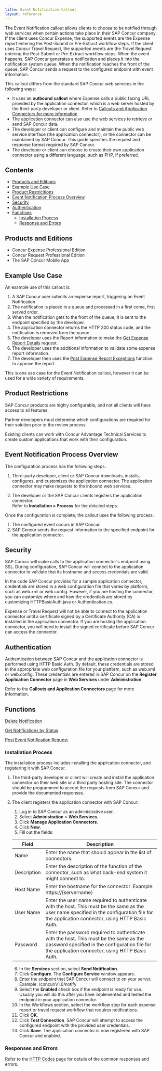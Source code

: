 ```yaml
---
title: Event Notification Callout
layout: reference
---
```


The Event Notification callout allows clients to choose to be notified through web services when certain actions take place in their SAP Concur company. If the client uses Concur Expense, the supported events are the Expense report entering the Post-Submit or Pre-Extract workflow steps. If the client uses Concur Travel Request, the supported events are the Travel Request entering the Post-Submit or Pre-Extract workflow steps. When the event happens, SAP Concur generates a notification and places it into the notification system queue. When the notification reaches the front of the queue, SAP Concur sends a request to the configured endpoint with event information.

This callout differs from the standard SAP Concur web services in the following ways:

* It uses an **outbound** **callout** where Expense calls a public facing URL provided by the application connector, which is a web server hosted by the third-party developer or client. Refer to [Callouts and Application Connectors for more information](/api-reference/callouts/callouts-application-connectors.html).
* The application connector can also use the web services to retrieve or send SAP Concur data.
* The developer or client can configure and maintain the public web service interface (the application connector), or the connector can be maintained by SAP Concur. This guide specifies the request and response format required by SAP Concur.
* The developer or client can choose to create their own application connector using a different language, such as PHP, if preferred.

## Contents
* [Products and Editions](#products-editions)
* [Example Use Case](#example-use-case)
* [Product Restricitions](#product-restrictions)
* [Event Notification Process Overview](#event-notification-process)
* [Security](#security)
* [Authentication](#authentication)
* [Functions](#functions)
  * [Installation Process](#installation-process)
  * [Response and Errors](#response-errors)

## <a name="products-editions"></a>Products and Editions
* Concur Expense Professional Edition
* Concur Request Professional Edition
* The SAP Concur Mobile App

## <a name="example-use-case"></a>Example Use Case

An example use of this callout is:

1. A SAP Concur user submits an expense report, triggering an Event Notification.
2. The notification is placed in a queue and processed in a first come, first served order.
3. When the notification gets to the front of the queue, it is sent to the endpoint specified by the developer.
4. The application connector returns the HTTP 200 status code, and the notification is removed from the queue.
5. The developer uses the Report information to make the [Get Expense Report Details][2] request.
6. The developer uses the additional information to validate some expense report information.
7. The developer then uses the [Post Expense Report Exceptions][3] function to approve the report.

This is one use case for the Event Notification callout, however it can be used for a wide variety of requirements.

## <a name="product-restrictions"></a>Product Restrictions
SAP Concur products are highly configurable, and not all clients will have access to all features.

Partner developers must determine which configurations are required for their solution prior to the review process.

Existing clients can work with Concur Advantage Technical Services to create custom applications that work with their configuration.

## <a name="event-notification-process"></a>Event Notification Process Overview

The configuration process has the following steps:

1. Third-party developer, client or SAP Concur downloads, installs, configures, and customizes the application connector. The application connector may make requests to the inbound web services.  

2. The developer or the SAP Concur clients registers the application connector.  
  Refer to **Installation \> Process** for the detailed steps.

Once the configuration is complete, the callout uses the following process:

1. The configured event occurs in SAP Concur.
2. SAP Concur sends the request information to the specified endpoint for the application connector.

## Security
SAP Concur will make calls to the application connector's endpoint using SSL. During configuration, SAP Concur will connect to the application connector to validate that its hostname and access credentials are valid.

In the code SAP Concur provides for a sample application connector, credentials are stored in a web configuration file that varies by platform, such as web.xml or web.config. However, if you are hosting the connector, you can customize where and how the credentials are stored by customizing HTTPBasicAuth.java or Authentication.cs.

Expense or Travel Request will not be able to connect to the application connector until a certificate signed by a Certificate Authority (CA) is installed in the application connector. If you are hosting the application connector, you will need to install the signed certificate before SAP Concur can access the connector.

## Authentication
Authentication between SAP Concur and the application connector is performed using HTTP Basic Auth. By default, these credentials are stored in the appropriate web configuration file for your platform, such as web.xml or web.config. These credentials are entered in SAP Concur on the **Register Application Connector** page in **Web Services** under **Administration**.

Refer to the **Callouts and Application Connectors** page for more information.

## <a name="functions"></a>Functions
[Delete Notification][9]  

[Get Notifications by Status][10]  

[Post Event Notification Request ][11]  


### <a name="installation-process"></a>Installation Process
The installation process includes installing the application connector, and registering it with SAP Concur.

1. The third-party developer or client will create and install the application connector on their web site or a third party hosting site. The connector should be programmed to accept the requests from SAP Concur and provide the documented responses.
2. The client registers the application connector with SAP Concur:
   1. Log in to SAP Concur as an administrative user.
   2. Select **Administration** \> **Web Services**.
   3. Click **Manage Application Connectors**.
   4. Click **New**.
   5. Fill out the fields:     


    |  Field       |  Description |
    |--------------|--------------|
    |  Name        |  Enter the name that should appear in the list of connectors.|
    |  Description |  Enter the description of the function of the connector, such as what back-end system it might connect to. |
    |  Host Name   |  Enter the hostname for the connector. Example: https://{servername} |
    |  User Name   |  Enter the user name required to authenticate with the host. This must be the same as the user name specified in the configuration file for the application connector, using HTTP Basic Auth. |
    |  Password    |  Enter the password required to authenticate with the host. This must be the same as the password specified in the configuration file for the application connector, using HTTP Basic Auth. |

    6. In the **Services** section, select **Send Notification**.
    7. Click **Configure**. The **Configure Service** window appears.    
    8. Enter the endpoint that SAP Concur will connect to on your server. Example: /concur/v1.0/notify
    9. Select the **Enabled** check box if the endpoint is ready for use. Usually you will do this after you have implemented and tested the endpoint in your application connector.
    10. In the Workflows section, select the workflow step for each expense report or travel request workflow that requires notifications.
    11. Click **OK**.
    12. Click **Test Connection**. SAP Concur will attempt to access the configured endpoint with the provided user credentials.
    13. Click **Save**. The application connector is now registered with SAP Concur and enabled.

### <a name="response-errors"></a>Responses and Errors
Refer to the [HTTP Codes][16] page for details of the common responses and errors.

 


[2]:  /api-reference/expense/expense-report/v3.reports.html
[3]:  /api-reference/expense/expense-report/post-report-exceptions.html
[7]:  https://developer.concur.com/api-documentation/core-concepts
[9]:  /api-reference/callouts/delete-notification.html
[10]: /api-reference/callouts/get-notifications-status.html
[11]: /api-reference/callouts/post-event-notification.html
[12]: /callouts/event-notification#installproc
[13]: /callouts/event-notification#responses
[14]: https://github.com/concurtech
[16]: /tools-support/reference/http-codes.html
